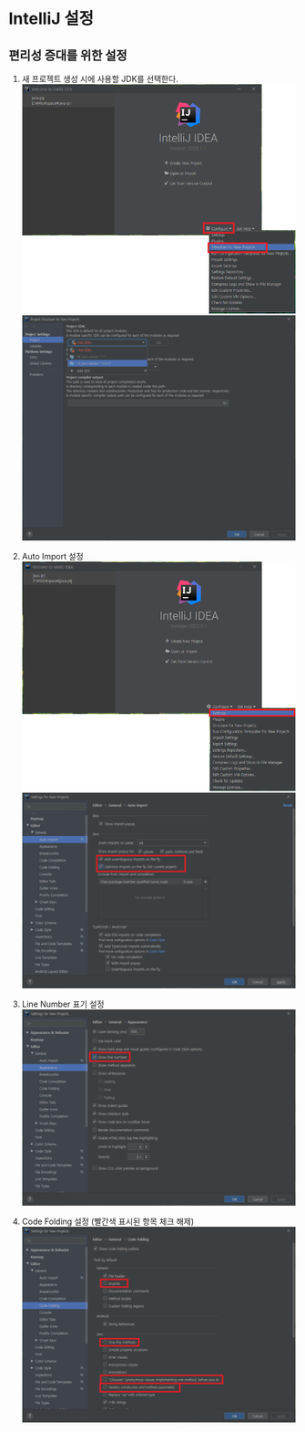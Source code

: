 # IntelliJ 설정

## 편리성 증대를 위한 설정

1. 새 프로젝트 생성 시에 사용할 JDK를 선택한다.
![New Project](img/1.png)
![JDK](img/2.png)

1. Auto Import 설정
![세팅](img/3.png)
![Auto Import](img/4.png)

1. Line Number 표기 설정
![라인 넘버 표기](img/5.png)

1. Code Folding 설정 (빨간색 표시된 항목 체크 해제)
![코드 폴딩](img/6.png)

